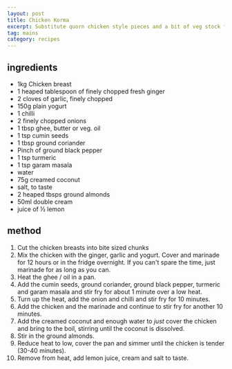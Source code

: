 ```yaml
---
layout: post
title: Chicken Korma
excerpt: Substitute quorn chicken style pieces and a bit of veg stock for a vegetarian version
tag: mains
category: recipes
---
```


ingredients
-----------

* 1kg Chicken breast
* 1 heaped tablespoon of finely chopped fresh ginger
* 2 cloves of garlic, finely chopped
* 150g plain yogurt
* 1 chilli
* 2 finely chopped onions
* 1 tbsp ghee, butter or veg. oil
* 1 tsp cumin seeds
* 1 tbsp ground coriander
* Pinch of ground black pepper
* 1 tsp turmeric
* 1 tsp garam masala
* water
* 75g creamed coconut
* salt, to taste
* 2 heaped tbsps ground almonds
* 50ml double cream
* juice of &frac12; lemon

method
------

1. Cut the chicken breasts into bite sized chunks
2. Mix the chicken with the ginger, garlic and yogurt. Cover and marinade for 12 hours or in the fridge overnight. If you can't spare the time, just marinade for as long as you can.
3. Heat the ghee / oil in a pan.
4. Add the cumin seeds, ground coriander, ground black pepper, turmeric and garam masala and stir fry for about 1 minute over a low heat.
5. Turn up the heat, add the onion and chilli and stir fry for 10 minutes.
6. Add the chicken and the marinade and continue to stir fry for another 10 minutes.
7. Add the creamed coconut and enough water to *just* cover the chicken and bring to the boil, stirring until the coconut is dissolved.
8. Stir in the ground almonds.
9. Reduce heat to low, cover the pan and simmer until the chicken is tender (30-40 minutes).
10. Remove from heat, add lemon juice, cream and salt to taste.
